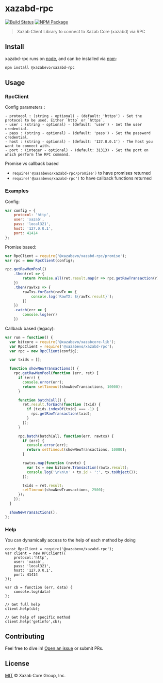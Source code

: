 # xazabd-rpc

[![Build Status](https://img.shields.io/travis/xazabevo/xazabd-rpc.svg?branch=master)](https://travis-ci.org/xazabevo/xazabd-rpc)
[![NPM Package](https://img.shields.io/npm/v/@xazabevo/xazabd-rpc.svg)](https://www.npmjs.org/package/@xazabevo/xazabd-rpc)

> Xazab Client Library to connect to Xazab Core (xazabd) via RPC

## Install

xazabd-rpc runs on [node](http://nodejs.org/), and can be installed via [npm](https://npmjs.org/):

```bash
npm install @xazabevo/xazabd-rpc
```

## Usage

### RpcClient

Config parameters : 

	- protocol : (string - optional) - (default: 'https') - Set the protocol to be used. Either `http` or `https`.
	- user : (string - optional) - (default: 'user') - Set the user credential.
	- pass : (string - optional) - (default: 'pass') - Set the password credential.
	- host : (string - optional) - (default: '127.0.0.1') - The host you want to connect with.
	- port : (integer - optional) - (default: 31313) - Set the port on which perform the RPC command.

Promise vs callback based

  - `require('@xazabevo/xazabd-rpc/promise')` to have promises returned
  - `require('@xazabevo/xazabd-rpc')` to have callback functions returned
	
### Examples

Config:

```javascript
var config = {
    protocol: 'http',
    user: 'xazab',
    pass: 'local321',
    host: '127.0.0.1',
    port: 41414
};
```

Promise based:

```javascript
var RpcClient = require('@xazabevo/xazabd-rpc/promise');
var rpc = new RpcClient(config);

rpc.getRawMemPool()
    .then(ret => {
        return Promise.all(ret.result.map(r => rpc.getRawTransaction(r)))
    })
    .then(rawTxs => {
        rawTxs.forEach(rawTx => {
            console.log(`RawTX: ${rawTx.result}`);
        })
    })
    .catch(err => {
        console.log(err)
    })
```

Callback based (legacy):

```javascript
var run = function() {
  var bitcore = require('@xazabevo/xazabcore-lib');
  var RpcClient = require('@xazabevo/xazabd-rpc');
  var rpc = new RpcClient(config);

  var txids = [];

  function showNewTransactions() {
    rpc.getRawMemPool(function (err, ret) {
      if (err) {
        console.error(err);
        return setTimeout(showNewTransactions, 10000);
      }

      function batchCall() {
        ret.result.forEach(function (txid) {
          if (txids.indexOf(txid) === -1) {
            rpc.getRawTransaction(txid);
          }
        });
      }

      rpc.batch(batchCall, function(err, rawtxs) {
        if (err) {
          console.error(err);
          return setTimeout(showNewTransactions, 10000);
        }

        rawtxs.map(function (rawtx) {
          var tx = new bitcore.Transaction(rawtx.result);
          console.log('\n\n\n' + tx.id + ':', tx.toObject());
        });

        txids = ret.result;
        setTimeout(showNewTransactions, 2500);
      });
    });
  }

  showNewTransactions();
};
```

### Help

You can dynamically access to the help of each method by doing

```
const RpcClient = require('@xazabevo/xazabd-rpc');
var client = new RPCclient({
    protocol:'http',
    user: 'xazab',
    pass: 'local321', 
    host: '127.0.0.1', 
    port: 41414
});

var cb = function (err, data) {
    console.log(data)
};

// Get full help
client.help(cb);

// Get help of specific method
client.help('getinfo',cb);
```

## Contributing

Feel free to dive in! [Open an issue](https://github.com/xazabevo/xazab-std-template/issues/new) or submit PRs.

## License

[MIT](LICENSE) &copy; Xazab Core Group, Inc.
